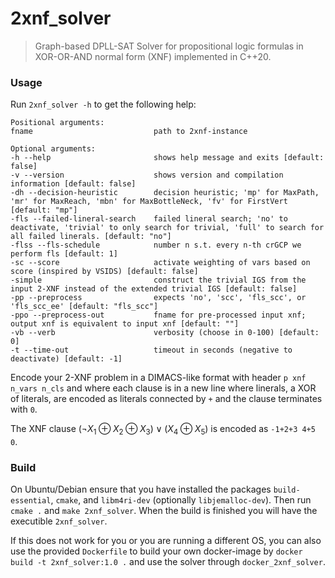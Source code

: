 # 2xnf_solver

> Graph-based DPLL-SAT Solver for propositional logic formulas in XOR-OR-AND normal form (XNF) implemented in C++20.

### Usage

Run `2xnf_solver -h` to get the following help:

```
Positional arguments:
fname                        	path to 2xnf-instance

Optional arguments:
-h --help                    	shows help message and exits [default: false]
-v --version                 	shows version and compilation information [default: false]
-dh --decision-heuristic     	decision heuristic; 'mp' for MaxPath, 'mr' for MaxReach, 'mbn' for MaxBottleNeck, 'fv' for FirstVert [default: "mp"]
-fls --failed-lineral-search 	failed lineral search; 'no' to deactivate, 'trivial' to only search for trivial, 'full' to search for all failed linerals. [default: "no"]
-flss --fls-schedule         	number n s.t. every n-th crGCP we perform fls [default: 1]
-sc --score                  	activate weighting of vars based on score (inspired by VSIDS) [default: false]
-simple                      	construct the trivial IGS from the input 2-XNF instead of the extended trivial IGS [default: false]
-pp --preprocess             	expects 'no', 'scc', 'fls_scc', or 'fls_scc_ee' [default: "fls_scc"]
-ppo --preprocess-out        	fname for pre-processed input xnf; output xnf is equivalent to input xnf [default: ""]
-vb --verb                   	verbosity (choose in 0-100) [default: 0]
-t --time-out                	timeout in seconds (negative to deactivate) [default: -1]
```

Encode your 2-XNF problem in a DIMACS-like format with header `p xnf n_vars n_cls` and where each clause is in a new line where linerals, a XOR of literals, are encoded as literals connected by `+` and the clause terminates with `0`.

The XNF clause $(\neg X_1 \oplus X_2 \oplus X_3) \vee (X_4\oplus X_5)$ is
encoded as `-1+2+3 4+5 0`.


### Build

On Ubuntu/Debian ensure that you have installed the packages `build-essential`, `cmake`, and `libm4ri-dev` (optionally `libjemalloc-dev`).
Then run `cmake .` and `make 2xnf_solver`. When the build is finished you will have the executible `2xnf_solver`.

If this does not work for you or you are running a different OS, you can also use the provided `Dockerfile` to build your own docker-image by `docker build -t 2xnf_solver:1.0 .` and use the solver through `docker_2xnf_solver`.

